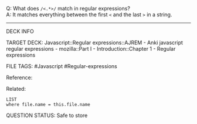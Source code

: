 Q: What does `/<.*>/` match in regular expressions?  
A: It matches everything between the first `<` and the last `>` in a string.
<!--ID: 1693833350544-->

---

DECK INFO

TARGET DECK: Javascript::Regular expressions::AJREM - Anki javascript regular expressions - mozilla::Part I - Introduction::Chapter 1 - Regular expressions

FILE TAGS: #Javascript #Regular-expressions

Reference:

Related:

```dataview
LIST
where file.name = this.file.name
```



QUESTION STATUS: Safe to store